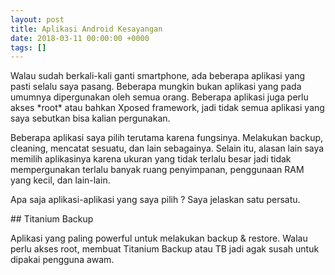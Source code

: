 ```yaml
---
layout: post
title: Aplikasi Android Kesayangan
date: 2018-03-11 00:00:00 +0000
tags: []
---
```

Walau sudah berkali-kali ganti smartphone, ada beberapa aplikasi yang pasti selalu saya pasang. Beberapa mungkin bukan aplikasi yang pada umumnya dipergunakan oleh semua orang. Beberapa aplikasi juga perlu akses \*root\* atau bahkan Xposed framework, jadi tidak semua aplikasi yang saya sebutkan bisa kalian pergunakan.

Beberapa aplikasi saya pilih terutama karena fungsinya. Melakukan backup, cleaning, mencatat sesuatu, dan lain sebagainya. Selain itu, alasan lain saya memilih aplikasinya karena ukuran yang tidak terlalu besar jadi tidak mempergunakan terlalu banyak ruang penyimpanan, penggunaan RAM yang kecil, dan lain-lain.

Apa saja aplikasi-aplikasi yang saya pilih ? Saya jelaskan satu persatu.

\## Titanium Backup

Aplikasi yang paling powerful untuk melakukan backup & restore. Walau perlu akses root, membuat Titanium Backup atau TB jadi agak susah untuk dipakai pengguna awam.